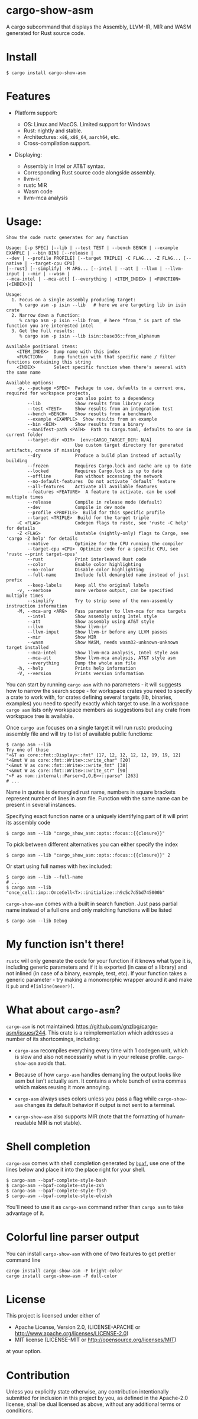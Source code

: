 # cargo-show-asm

A cargo subcommand that displays the Assembly, LLVM-IR, MIR and WASM generated for Rust source code.

# Install

```console
$ cargo install cargo-show-asm
```

# Features

- Platform support:

  - OS: Linux and MacOS. Limited support for Windows
  - Rust: nightly and stable.
  - Architectures: `x86`, `x86_64`, `aarch64`, etc.
  - Cross-compilation support.

- Displaying:

  - Assembly in Intel or AT&T syntax.
  - Corresponding Rust source code alongside assembly.
  - llvm-ir.
  - rustc MIR
  - Wasm code
  - llvm-mca analysis

# Usage:

```
Show the code rustc generates for any function

Usage: [-p SPEC] [--lib | --test TEST | --bench BENCH | --example EXAMPLE | --bin BIN] [--release |
--dev | --profile PROFILE] [--target TRIPLE] -C FLAG... -Z FLAG... [--native | --target-cpu CPU]
[--rust] [--simplify] -M ARG... [--intel | --att | --llvm | --llvm-input | --mir | --wasm |
--mca-intel | --mca-att] [--everything | <ITEM_INDEX> | <FUNCTION> [<INDEX>]]

Usage:
  1. Focus on a single assembly producing target:
     % cargo asm -p isin --lib   # here we are targeting lib in isin crate
  2. Narrow down a function:
     % cargo asm -p isin --lib from_ # here "from_" is part of the function you are interested intel
  3. Get the full results:
     % cargo asm -p isin --lib isin::base36::from_alphanum

Available positional items:
    <ITEM_INDEX>  Dump name with this index
    <FUNCTION>    Dump function with that specific name / filter functions containing this string
    <INDEX>       Select specific function when there's several with the same name

Available options:
    -p, --package <SPEC>  Package to use, defaults to a current one, required for workspace projects,
                          can also point to a dependency
        --lib             Show results from library code
        --test <TEST>     Show results from an integration test
        --bench <BENCH>   Show results from a benchmark
        --example <EXAMPLE>  Show results from an example
        --bin <BIN>       Show results from a binary
        --manifest-path <PATH>  Path to Cargo.toml, defaults to one in current folder
        --target-dir <DIR>  [env:CARGO_TARGET_DIR: N/A]
                          Use custom target directory for generated artifacts, create if missing
        --dry             Produce a build plan instead of actually building
        --frozen          Requires Cargo.lock and cache are up to date
        --locked          Requires Cargo.lock is up to date
        --offline         Run without accessing the network
        --no-default-features  Do not activate `default` feature
        --all-features    Activate all available features
        --features <FEATURE>  A feature to activate, can be used multiple times
        --release         Compile in release mode (default)
        --dev             Compile in dev mode
        --profile <PROFILE>  Build for this specific profile
        --target <TRIPLE>  Build for the target triple
    -C <FLAG>             Codegen flags to rustc, see 'rustc -C help' for details
    -Z <FLAG>             Unstable (nightly-only) flags to Cargo, see 'cargo -Z help' for details
        --native          Optimize for the CPU running the compiler
        --target-cpu <CPU>  Optimize code for a specific CPU, see 'rustc --print target-cpus'
        --rust            Print interleaved Rust code
        --color           Enable color highlighting
        --no-color        Disable color highlighting
        --full-name       Include full demangled name instead of just prefix
        --keep-labels     Keep all the original labels
    -v, --verbose         more verbose output, can be specified multiple times
        --simplify        Try to strip some of the non-assembly instruction information
    -M, --mca-arg <ARG>   Pass parameter to llvm-mca for mca targets
        --intel           Show assembly using Intel style
        --att             Show assembly using AT&T style
        --llvm            Show llvm-ir
        --llvm-input      Show llvm-ir before any LLVM passes
        --mir             Show MIR
        --wasm            Show WASM, needs wasm32-unknown-unknown target installed
        --mca-intel       Show llvm-mca analysis, Intel style asm
        --mca-att         Show llvm-mca analysis, AT&T style asm
        --everything      Dump the whole asm file
    -h, --help            Prints help information
    -V, --version         Prints version information
```

You can start by running `cargo asm` with no parameters - it will suggests how to narrow the
search scope - for workspace crates you need to specify a crate to work with, for crates
defining several targets (lib, binaries, examples) you need to specify exactly which target to
use. In a workspace `cargo asm` lists only workspace members as suggestions but any crate from
workspace tree is available.

Once `cargo asm` focuses on a single target it will run rustc producing assembly file and will
try to list of available public functions:

```console,ignore
$ cargo asm --lib
Try one of those
"<&T as core::fmt::Display>::fmt" [17, 12, 12, 12, 12, 19, 19, 12]
"<&mut W as core::fmt::Write>::write_char" [20]
"<&mut W as core::fmt::Write>::write_fmt" [38]
"<&mut W as core::fmt::Write>::write_str" [90]
"<F as nom::internal::Parser<I,O,E>>::parse" [263]
# ...
```

Name in quotes is demangled rust name, numbers in square brackets represent number of lines
in asm file. Function with the same name can be present in several instances.

Specifying exact function name or a uniquely identifying part of it will print its assembly code

```console,ignore
$ cargo asm --lib "cargo_show_asm::opts::focus::{{closure}}"
```
To pick between different alternatives you can either specify the index

```console,ignore
$ cargo asm --lib "cargo_show_asm::opts::focus::{{closure}}" 2
```
Or start using full names with hex included:

```console,ignore
$ cargo asm --lib --full-name
# ...
$ cargo asm --lib "once_cell::imp::OnceCell<T>::initialize::h9c5c7d5bd745000b"
```

`cargo-show-asm` comes with a built in search function. Just pass partial name
instead of a full one and only matching functions will be listed

```console
$ cargo asm --lib Debug
```

# My function isn't there!

`rustc` will only generate the code for your function if it knows what type it is, including
generic parameters and if it is exported (in case of a library) and not inlined (in case of a
binary, example, test, etc). If your function takes a generic parameter - try making a monomorphic
wrapper around it and make it `pub` and `#[inline(never)]`.

# What about `cargo-asm`?

`cargo-asm` is not maintained: <https://github.com/gnzlbg/cargo-asm/issues/244>. This crate is a reimplementation which addresses a number of its shortcomings, including:

* `cargo-asm` recompiles everything every time with 1 codegen unit, which is slow and also not necessarily what is in your release profile. `cargo-show-asm` avoids that.

* Because of how `cargo-asm` handles demangling the output looks like asm but isn't actually asm. It contains a whole bunch of extra commas which makes reusing it more annoying.

* `cargo-asm` always uses colors unless you pass a flag while `cargo-show-asm` changes its default behavior if output is not sent to a terminal.

* `cargo-show-asm` also supports MIR (note that the formatting of human-readable MIR is not stable).

# Shell completion

`cargo-asm` comes with shell completion generated by [`bpaf`](https://crates.io/crates/bpaf),
use one of the lines below and place it into the place right for your shell.

```console
$ cargo-asm --bpaf-complete-style-bash
$ cargo-asm --bpaf-complete-style-zsh
$ cargo-asm --bpaf-complete-style-fish
$ cargo-asm --bpaf-complete-style-elvish
```

You'll need to use it as `cargo-asm` command rather than `cargo asm` to take advantage of it.


# Colorful line parser output

You can install `cargo-show-asm` with one of two features to get prettier command line
```console
cargo install cargo-show-asm -F bright-color
cargo install cargo-show-asm -F dull-color
```

# License
This project is licensed under either of

* Apache License, Version 2.0, (LICENSE-APACHE or <http://www.apache.org/licenses/LICENSE-2.0>)
* MIT license (LICENSE-MIT or <http://opensource.org/licenses/MIT>)

at your option.

# Contribution

Unless you explicitly state otherwise, any contribution intentionally submitted
for inclusion in this project by you, as defined in the Apache-2.0 license,
shall be dual licensed as above, without any additional terms or conditions.
